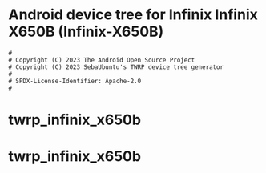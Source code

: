 # Android device tree for Infinix Infinix X650B (Infinix-X650B)

```
#
# Copyright (C) 2023 The Android Open Source Project
# Copyright (C) 2023 SebaUbuntu's TWRP device tree generator
#
# SPDX-License-Identifier: Apache-2.0
#
```
# twrp_infinix_x650b
# twrp_infinix_x650b
